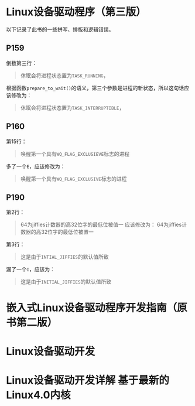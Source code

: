 # Linux设备驱动程序（第三版）

以下记录了此书的一些拼写、排版和逻辑错误。

## P159

倒数第三行：
> 休眠会将进程状态置为`TASK_RUNNING`，

根据函数`prepare_to_wait()`的语义，第三个参数是进程的新状态，所以这句话应该修改为：
> 休眠会将进程状态置为`TASK_INTERRUPTIBLE`，

## P160

第15行：
> 唤醒第一个具有`WQ_FLAG_EXCLUSIEVE`标志的进程

多了一个`E`，应该修改为：
> 唤醒第一个具有`WQ_FLAG_EXCLUSIVE`标志的进程

## P190

第2行：
> 64为jiffies计数器的高32位字的最低位被值一
应该修改为：
> 64为jiffies计数器的高32位字的最低位被置一

第3行：
> 这是由于`INTIAL_JIFFIES`的默认值所致

漏了一个`I`，应该为：
> 这是由于`INITIAL_JIFFIES`的默认值所致

# 嵌入式Linux设备驱动程序开发指南（原书第二版）

# Linux设备驱动开发

# Linux设备驱动开发详解 基于最新的Linux4.0内核